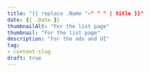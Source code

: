 ```yaml
---
title: "{{ replace .Name "-" " " | title }}"
date: {{ .Date }}
thumbnailAlt: "For the list page"
thumbnail: "For the list page"
description: "For the ads and UI"
tag:
- content-slug
draft: true
---
```


